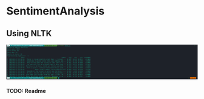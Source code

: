 # SentimentAnalysis
## Using NLTK

![Output 3/18](https://github.com/onichmath/SentimentAnalysis/blob/main/output_3_18.png)

#### TODO: Readme

